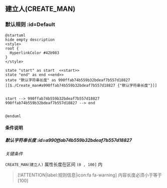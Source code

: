 ## 建立人(CREATE_MAN) <!-- {docsify-ignore-all} -->

   

### 默认规则 :id=Default

```plantuml
@startuml
hide empty description
<style>
root {
  HyperlinkColor #42b983
}
</style>

state "start" as start  <<start>>
state "end" as end <<end>>
state "默认字符串长度" as 990ffab74b559b32bdeaf7b557d18827 [[$./Create_man#a990ffab74b559b32bdeaf7b557d18827 {"默认字符串长度"}]]


start --> 990ffab74b559b32bdeaf7b557d18827 
990ffab74b559b32bdeaf7b557d18827 --> end 


@enduml
```

#### 条件说明

##### 默认字符串长度 :id=a990ffab74b559b32bdeaf7b557d18827


*关键条件*


`CREATE_MAN(建立人)` 属性长度在区间 `(0 , 100]` 内

> [!ATTENTION|label:规则信息|icon:fa fa-warning]
> 内容长度必须小于等于[100]







